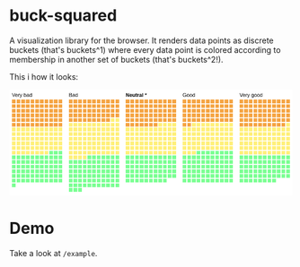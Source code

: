# buck-squared

A visualization library for the browser.
It renders data points as discrete buckets (that's buckets^1) where every data point is colored according to membership in another set of buckets (that's buckets^2!).

This i how it looks:

![A screenshot of the visualization](https://github.com/strangedev/buck-squared/raw/master/demo.png)

# Demo

Take a look at `/example`.

